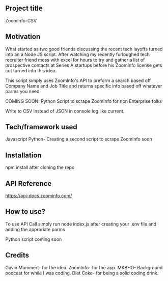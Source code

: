 ## Project title
ZoomInfo-CSV

## Motivation

What started as two good friends discussing the recent tech layoffs turned into an a Node JS script. 
After watching my recently furloughed tech recruiter friend mess with excel for hours to try and gather a list of prospective contacts at Series A startups before his ZoomInfo license gets cut turned into this idea. 

This script simply uses ZoomInfo's API to preform a search based off Company Name and Job Title and returns specific info based off whatever parms you need. 

COMING SOON: Python Script to scrape ZoomInfo for non Enterprise folks 

Write to CSV instead of JSON in console log like current.

## Tech/framework used
Javascript 
Python- Creating a second script to scrape ZoomInfo soon 


## Installation
npm install after cloning the repo 

## API Reference

https://api-docs.zoominfo.com/


## How to use?
To use API Call simply run node index.js after creating your .env file and adding the approriate parms

Python script coming soon 


## Credits

Gavin Mummert- for the idea.
ZoomInfo- for the app.
MKBHD- Background podcast for while I was coding.
Diet Coke- for being a solid coding drink.
